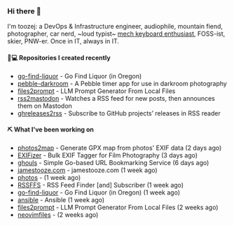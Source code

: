 ### Hi there 👋

I'm toozej: a DevOps & Infrastructure engineer, audiophile, mountain fiend, photographer, car nerd, ~loud typist~ [mech keyboard enthusiast](https://github.com/toozej/keebs), FOSS-ist, skier, PNW-er. Once in IT, always in IT.

#### 👨💻 Repositories I created recently

- [go-find-liquor](https://github.com/toozej/go-find-liquor) - Go Find Liquor (in Oregon)
- [pebble-darkroom](https://github.com/toozej/pebble-darkroom) - A Pebble timer app for use in darkroom photography
- [files2prompt](https://github.com/toozej/files2prompt) - LLM Prompt Generator From Local Files
- [rss2mastodon](https://github.com/toozej/rss2mastodon) - Watches a RSS feed for new posts, then announces them on Mastodon
- [ghreleases2rss](https://github.com/toozej/ghreleases2rss) - Subscribe to GitHub projects’ releases in RSS reader

#### ⛏️ What I've been working on

- [photos2map](https://github.com/toozej/photos2map) - Generate GPX map from photos' EXIF data (2 days ago)
- [EXIFizer](https://github.com/toozej/EXIFizer) - Bulk EXIF Tagger for Film Photography (3 days ago)
- [ghouls](https://github.com/toozej/ghouls) - Simple Go-based URL Bookmarking Service (6 days ago)
- [jamestooze.com](https://github.com/toozej/jamestooze.com) - jamestooze.com (1 week ago)
- [photos](https://github.com/toozej/photos) -  (1 week ago)
- [RSSFFS](https://github.com/toozej/RSSFFS) - RSS Feed Finder [and] Subscriber (1 week ago)
- [go-find-liquor](https://github.com/toozej/go-find-liquor) - Go Find Liquor (in Oregon) (1 week ago)
- [ansible](https://github.com/toozej/ansible) - Ansible (1 week ago)
- [files2prompt](https://github.com/toozej/files2prompt) - LLM Prompt Generator From Local Files (2 weeks ago)
- [neovimfiles](https://github.com/toozej/neovimfiles) -  (2 weeks ago)
